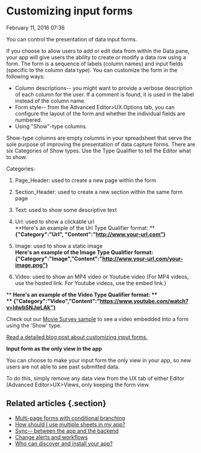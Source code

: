 #  Customizing input forms


February 11, 2016 07:36

You can control the presentation of data input forms.

If you choose to allow users to add or edit data from within the Data pane,
your app will give users the ability to create or modify a data row using a
form. The form is a sequence of labels (column names) and input fields
(specific to the column data type). You can customize the form in the
following ways:

  * Column descriptions-- you might want to provide a verbose description of each column for the user. If a comment is found, it is used in the label instead of the column name.
  * Form style-- from the Advanced Editor>UX.Options tab, you can configure the layout of the form and whether the individual fields are numbered.
  * Using "Show"-type columns.

Show-type columns are empty columns in your spreadsheet that serve the sole
purpose of improving the presentation of data capture forms. There are six
Categories of Show types. Use the Type Qualifier to tell the Editor what to
show.

Categories:

  1. Page_Header: used to create a new page within the form
  2. Section_Header: used to create a new section within the same form page
  3. Text: used to show some descriptive text
  4. Url: used to show a clickable url  
**Here's an example of the Url Type Qualifier format: **  
**{"Category":"Url", "Content":"http://www.your-url.com"}**
  5. Image: used to show a static image  
**Here's an example of the Image Type Qualifier format:   
{"Category":"Image","Content":"http://www.your-url.com/your-image.png"}**

  6. Video: used to show an MP4 video or Youtube video (For MP4 videos, use the hosted link. For Youtube videos, use the embed link.)  
  
** **Here's an example of the Video Type Qualifier format: **  
** {"Category":"Video","Content":"https://www.youtube.com/watch?v=IdwbSNJwLAk"}**  

Check out our [Movie Survey sample](https://www.appsheet.com/samples/An-app-designed-to-collect-information-from-moviegoers-for-a-marketing-promotion?appGuidString=436c1296-5ac7-4c96-9df1-22a36d984af4) to see a video
embedded into a form using the 'Show' type.

[ Read a detailed blog post about customizing input
forms.](http://blog.appsheet.com/2014/12/18/use-appsheet-forms-to-get-mobile-data-back-home/)



**Input form as the only view in the app**

You can choose to make your input form the only view in your app, so new users
are not able to see past submitted data.

To do this, simply remove any data view from the UX tab of either Editor
(Advanced Editor>UX>Views, only keeping the form view.


## Related articles {.section}

  * [Multi-page forms with conditional branching](Multi-page-forms-with-conditional-branching.md)
  * [How should I use multiple sheets in my app?](How-should-I-use-multiple-sheets-in-my-app-.md)
  * [Sync-- between the app and the backend](Sync-between-the-app-and-the-backend.md)
  * [Change alerts and workflows](Change-alerts-and-workflows.md)
  * [Who can discover and install your app?](Who-can-discover-and-install-your-app-.md)

